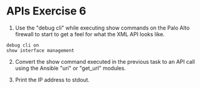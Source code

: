 # APIs Exercise 6

1. Use the "debug cli" while executing show commands on the Palo Alto firewall to start to get a feel for what the XML API looks like.

```
debug cli on
show interface management
```

2. Convert the show command executed in the previous task to an API call using the Ansible "uri" or "get_url" modules.

3. Print the IP address to stdout.
